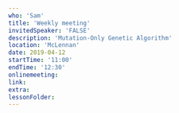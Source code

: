 ```yaml
---
who: 'Sam'
title: 'Weekly meeting'
invitedSpeaker: 'FALSE'
description: 'Mutation-Only Genetic Algorithm'
location: 'McLennan'
date: 2019-04-12
startTime: '11:00'
endTime: '12:30'
onlinemeeting: 
link: 
extra: 
lessonFolder: 
---
```

